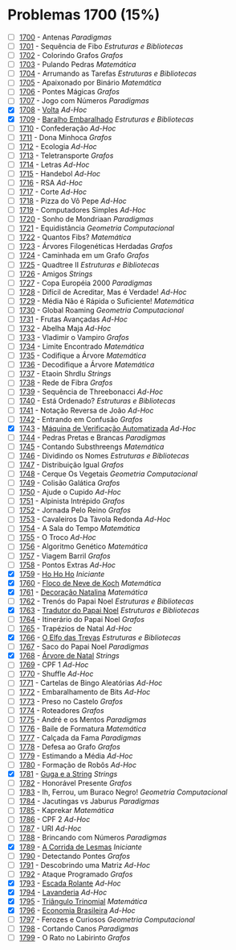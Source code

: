 # Problemas 1700 (15%)

  - [ ]  [1700](https://www.beecrowd.com.br/judge/pt/problems/view/1700) - Antenas *Paradigmas*
  - [ ]  [1701](https://www.beecrowd.com.br/judge/pt/problems/view/1701) - Sequência de Fibo *Estruturas e Bibliotecas*
  - [ ]  [1702](https://www.beecrowd.com.br/judge/pt/problems/view/1702) - Colorindo Grafos *Grafos*
  - [ ]  [1703](https://www.beecrowd.com.br/judge/pt/problems/view/1703) - Pulando Pedras *Matemática*
  - [ ]  [1704](https://www.beecrowd.com.br/judge/pt/problems/view/1704) - Arrumando as Tarefas *Estruturas e Bibliotecas*
  - [ ]  [1705](https://www.beecrowd.com.br/judge/pt/problems/view/1705) - Apaixonado por Binário *Matemática*
  - [ ]  [1706](https://www.beecrowd.com.br/judge/pt/problems/view/1706) - Pontes Mágicas *Grafos*
  - [ ]  [1707](https://www.beecrowd.com.br/judge/pt/problems/view/1707) - Jogo com Números *Paradigmas*
  - [x]  [1708](https://www.beecrowd.com.br/judge/pt/problems/view/1708) - [Volta](https://github.com/potigol/uoj-potigol/blob/master/src/1700/1708.poti) *Ad-Hoc*
  - [x]  [1709](https://www.beecrowd.com.br/judge/pt/problems/view/1709) - [Baralho Embaralhado](https://github.com/potigol/uoj-potigol/blob/master/src/1700/1709.poti) *Estruturas e Bibliotecas*
  - [ ]  [1710](https://www.beecrowd.com.br/judge/pt/problems/view/1710) - Confederação *Ad-Hoc*
  - [ ]  [1711](https://www.beecrowd.com.br/judge/pt/problems/view/1711) - Dona Minhoca *Grafos*
  - [ ]  [1712](https://www.beecrowd.com.br/judge/pt/problems/view/1712) - Ecologia *Ad-Hoc*
  - [ ]  [1713](https://www.beecrowd.com.br/judge/pt/problems/view/1713) - Teletransporte *Grafos*
  - [ ]  [1714](https://www.beecrowd.com.br/judge/pt/problems/view/1714) - Letras *Ad-Hoc*
  - [ ]  [1715](https://www.beecrowd.com.br/judge/pt/problems/view/1715) - Handebol *Ad-Hoc*
  - [ ]  [1716](https://www.beecrowd.com.br/judge/pt/problems/view/1716) - RSA *Ad-Hoc*
  - [ ]  [1717](https://www.beecrowd.com.br/judge/pt/problems/view/1717) - Corte *Ad-Hoc*
  - [ ]  [1718](https://www.beecrowd.com.br/judge/pt/problems/view/1718) - Pizza do Vô Pepe *Ad-Hoc*
  - [ ]  [1719](https://www.beecrowd.com.br/judge/pt/problems/view/1719) - Computadores Simples *Ad-Hoc*
  - [ ]  [1720](https://www.beecrowd.com.br/judge/pt/problems/view/1720) - Sonho de Mondriaan *Paradigmas*
  - [ ]  [1721](https://www.beecrowd.com.br/judge/pt/problems/view/1721) - Equidistância *Geometria Computacional*
  - [ ]  [1722](https://www.beecrowd.com.br/judge/pt/problems/view/1722) - Quantos Fibs? *Matemática*
  - [ ]  [1723](https://www.beecrowd.com.br/judge/pt/problems/view/1723) - Árvores Filogenéticas Herdadas *Grafos*
  - [ ]  [1724](https://www.beecrowd.com.br/judge/pt/problems/view/1724) - Caminhada em um Grafo *Grafos*
  - [ ]  [1725](https://www.beecrowd.com.br/judge/pt/problems/view/1725) - Quadtree II *Estruturas e Bibliotecas*
  - [ ]  [1726](https://www.beecrowd.com.br/judge/pt/problems/view/1726) - Amigos *Strings*
  - [ ]  [1727](https://www.beecrowd.com.br/judge/pt/problems/view/1727) - Copa Européia 2000 *Paradigmas*
  - [ ]  [1728](https://www.beecrowd.com.br/judge/pt/problems/view/1728) - Difícil de Acreditar, Mas é Verdade! *Ad-Hoc*
  - [ ]  [1729](https://www.beecrowd.com.br/judge/pt/problems/view/1729) - Média Não é Rápida o Suficiente! *Matemática*
  - [ ]  [1730](https://www.beecrowd.com.br/judge/pt/problems/view/1730) - Global Roaming *Geometria Computacional*
  - [ ]  [1731](https://www.beecrowd.com.br/judge/pt/problems/view/1731) - Frutas Avançadas *Ad-Hoc*
  - [ ]  [1732](https://www.beecrowd.com.br/judge/pt/problems/view/1732) - Abelha Maja *Ad-Hoc*
  - [ ]  [1733](https://www.beecrowd.com.br/judge/pt/problems/view/1733) - Vladimir o Vampiro *Grafos*
  - [ ]  [1734](https://www.beecrowd.com.br/judge/pt/problems/view/1734) - Limite Encontrado *Matemática*
  - [ ]  [1735](https://www.beecrowd.com.br/judge/pt/problems/view/1735) - Codifique a Árvore *Matemática*
  - [ ]  [1736](https://www.beecrowd.com.br/judge/pt/problems/view/1736) - Decodifique a Árvore *Matemática*
  - [ ]  [1737](https://www.beecrowd.com.br/judge/pt/problems/view/1737) - Etaoin Shrdlu *Strings*
  - [ ]  [1738](https://www.beecrowd.com.br/judge/pt/problems/view/1738) - Rede de Fibra *Grafos*
  - [ ]  [1739](https://www.beecrowd.com.br/judge/pt/problems/view/1739) - Sequência de Threebonacci *Ad-Hoc*
  - [ ]  [1740](https://www.beecrowd.com.br/judge/pt/problems/view/1740) - Está Ordenado? *Estruturas e Bibliotecas*
  - [ ]  [1741](https://www.beecrowd.com.br/judge/pt/problems/view/1741) - Notação Reversa de João *Ad-Hoc*
  - [ ]  [1742](https://www.beecrowd.com.br/judge/pt/problems/view/1742) - Entrando em Confusão *Grafos*
  - [x]  [1743](https://www.beecrowd.com.br/judge/pt/problems/view/1743) - [Máquina de Verificação Automatizada](https://github.com/potigol/uoj-potigol/blob/master/src/1700/1743.poti) *Ad-Hoc*
  - [ ]  [1744](https://www.beecrowd.com.br/judge/pt/problems/view/1744) - Pedras Pretas e Brancas *Paradigmas*
  - [ ]  [1745](https://www.beecrowd.com.br/judge/pt/problems/view/1745) - Contando Substhreengs *Matemática*
  - [ ]  [1746](https://www.beecrowd.com.br/judge/pt/problems/view/1746) - Dividindo os Nomes *Estruturas e Bibliotecas*
  - [ ]  [1747](https://www.beecrowd.com.br/judge/pt/problems/view/1747) - Distribuição Igual *Grafos*
  - [ ]  [1748](https://www.beecrowd.com.br/judge/pt/problems/view/1748) - Cerque Os Vegetais *Geometria Computacional*
  - [ ]  [1749](https://www.beecrowd.com.br/judge/pt/problems/view/1749) - Colisão Galática *Grafos*
  - [ ]  [1750](https://www.beecrowd.com.br/judge/pt/problems/view/1750) - Ajude o Cupido *Ad-Hoc*
  - [ ]  [1751](https://www.beecrowd.com.br/judge/pt/problems/view/1751) - Alpinista Intrépido *Grafos*
  - [ ]  [1752](https://www.beecrowd.com.br/judge/pt/problems/view/1752) - Jornada Pelo Reino *Grafos*
  - [ ]  [1753](https://www.beecrowd.com.br/judge/pt/problems/view/1753) - Cavaleiros Da Tàvola Redonda *Ad-Hoc*
  - [ ]  [1754](https://www.beecrowd.com.br/judge/pt/problems/view/1754) - A Sala do Tempo *Matemática*
  - [ ]  [1755](https://www.beecrowd.com.br/judge/pt/problems/view/1755) - O Troco *Ad-Hoc*
  - [ ]  [1756](https://www.beecrowd.com.br/judge/pt/problems/view/1756) - Algoritmo Genético *Matemática*
  - [ ]  [1757](https://www.beecrowd.com.br/judge/pt/problems/view/1757) - Viagem Barril *Grafos*
  - [ ]  [1758](https://www.beecrowd.com.br/judge/pt/problems/view/1758) - Pontos Extras *Ad-Hoc*
  - [x]  [1759](https://www.beecrowd.com.br/judge/pt/problems/view/1759) - [Ho Ho Ho](https://github.com/potigol/uoj-potigol/blob/master/src/1700/1759.poti) *Iniciante*
  - [x]  [1760](https://www.beecrowd.com.br/judge/pt/problems/view/1760) - [Floco de Neve de Koch](https://github.com/potigol/uoj-potigol/blob/master/src/1700/1760.poti) *Matemática*
  - [x]  [1761](https://www.beecrowd.com.br/judge/pt/problems/view/1761) - [Decoração Natalina](https://github.com/potigol/uoj-potigol/blob/master/src/1700/1761.poti) *Matemática*
  - [ ]  [1762](https://www.beecrowd.com.br/judge/pt/problems/view/1762) - Trenós do Papai Noel *Estruturas e Bibliotecas*
  - [x]  [1763](https://www.beecrowd.com.br/judge/pt/problems/view/1763) - [Tradutor do Papai Noel](https://github.com/potigol/uoj-potigol/blob/master/src/1700/1763.poti) *Estruturas e Bibliotecas*
  - [ ]  [1764](https://www.beecrowd.com.br/judge/pt/problems/view/1764) - Itinerário do Papai Noel *Grafos*
  - [ ]  [1765](https://www.beecrowd.com.br/judge/pt/problems/view/1765) - Trapézios de Natal *Ad-Hoc*
  - [x]  [1766](https://www.beecrowd.com.br/judge/pt/problems/view/1766) - [O Elfo das Trevas](https://github.com/potigol/uoj-potigol/blob/master/src/1700/1766.poti) *Estruturas e Bibliotecas*
  - [ ]  [1767](https://www.beecrowd.com.br/judge/pt/problems/view/1767) - Saco do Papai Noel *Paradigmas*
  - [x]  [1768](https://www.beecrowd.com.br/judge/pt/problems/view/1768) - [Árvore de Natal](https://github.com/potigol/uoj-potigol/blob/master/src/1700/1768.poti) *Strings*
  - [ ]  [1769](https://www.beecrowd.com.br/judge/pt/problems/view/1769) - CPF 1 *Ad-Hoc*
  - [ ]  [1770](https://www.beecrowd.com.br/judge/pt/problems/view/1770) - Shuffle *Ad-Hoc*
  - [ ]  [1771](https://www.beecrowd.com.br/judge/pt/problems/view/1771) - Cartelas de Bingo Aleatórias *Ad-Hoc*
  - [ ]  [1772](https://www.beecrowd.com.br/judge/pt/problems/view/1772) - Embaralhamento de Bits *Ad-Hoc*
  - [ ]  [1773](https://www.beecrowd.com.br/judge/pt/problems/view/1773) - Preso no Castelo *Grafos*
  - [ ]  [1774](https://www.beecrowd.com.br/judge/pt/problems/view/1774) - Roteadores *Grafos*
  - [ ]  [1775](https://www.beecrowd.com.br/judge/pt/problems/view/1775) - André e os Mentos *Paradigmas*
  - [ ]  [1776](https://www.beecrowd.com.br/judge/pt/problems/view/1776) - Baile de Formatura *Matemática*
  - [ ]  [1777](https://www.beecrowd.com.br/judge/pt/problems/view/1777) - Calçada da Fama *Paradigmas*
  - [ ]  [1778](https://www.beecrowd.com.br/judge/pt/problems/view/1778) - Defesa ao Grafo *Grafos*
  - [ ]  [1779](https://www.beecrowd.com.br/judge/pt/problems/view/1779) - Estimando a Média *Ad-Hoc*
  - [ ]  [1780](https://www.beecrowd.com.br/judge/pt/problems/view/1780) - Formação de Robôs *Ad-Hoc*
  - [x]  [1781](https://www.beecrowd.com.br/judge/pt/problems/view/1781) - [Guga e a String](https://github.com/potigol/uoj-potigol/blob/master/src/1700/1781.poti) *Strings*
  - [ ]  [1782](https://www.beecrowd.com.br/judge/pt/problems/view/1782) - Honorável Presente *Grafos*
  - [ ]  [1783](https://www.beecrowd.com.br/judge/pt/problems/view/1783) - Ih, Ferrou, um Buraco Negro! *Geometria Computacional*
  - [ ]  [1784](https://www.beecrowd.com.br/judge/pt/problems/view/1784) - Jacutingas vs Jaburus *Paradigmas*
  - [ ]  [1785](https://www.beecrowd.com.br/judge/pt/problems/view/1785) - Kaprekar *Matemática*
  - [ ]  [1786](https://www.beecrowd.com.br/judge/pt/problems/view/1786) - CPF 2 *Ad-Hoc*
  - [ ]  [1787](https://www.beecrowd.com.br/judge/pt/problems/view/1787) - URI *Ad-Hoc*
  - [ ]  [1788](https://www.beecrowd.com.br/judge/pt/problems/view/1788) - Brincando com Números *Paradigmas*
  - [x]  [1789](https://www.beecrowd.com.br/judge/pt/problems/view/1789) - [A Corrida de Lesmas](https://github.com/potigol/uoj-potigol/blob/master/src/1700/1789.poti) *Iniciante*
  - [ ]  [1790](https://www.beecrowd.com.br/judge/pt/problems/view/1790) - Detectando Pontes *Grafos*
  - [ ]  [1791](https://www.beecrowd.com.br/judge/pt/problems/view/1791) - Descobrindo uma Matriz *Ad-Hoc*
  - [ ]  [1792](https://www.beecrowd.com.br/judge/pt/problems/view/1792) - Ataque Programado *Grafos*
  - [x]  [1793](https://www.beecrowd.com.br/judge/pt/problems/view/1793) - [Escada Rolante](https://github.com/potigol/uoj-potigol/blob/master/src/1700/1793.poti) *Ad-Hoc*
  - [x]  [1794](https://www.beecrowd.com.br/judge/pt/problems/view/1794) - [Lavanderia](https://github.com/potigol/uoj-potigol/blob/master/src/1700/1794.poti) *Ad-Hoc*
  - [x]  [1795](https://www.beecrowd.com.br/judge/pt/problems/view/1795) - [Triângulo Trinomial](https://github.com/potigol/uoj-potigol/blob/master/src/1700/1795.poti) *Matemática*
  - [x]  [1796](https://www.beecrowd.com.br/judge/pt/problems/view/1796) - [Economia Brasileira](https://github.com/potigol/uoj-potigol/blob/master/src/1700/1796.poti) *Ad-Hoc*
  - [ ]  [1797](https://www.beecrowd.com.br/judge/pt/problems/view/1797) - Ferozes e Curiosos *Geometria Computacional*
  - [ ]  [1798](https://www.beecrowd.com.br/judge/pt/problems/view/1798) - Cortando Canos *Paradigmas*
  - [ ]  [1799](https://www.beecrowd.com.br/judge/pt/problems/view/1799) - O Rato no Labirinto *Grafos*